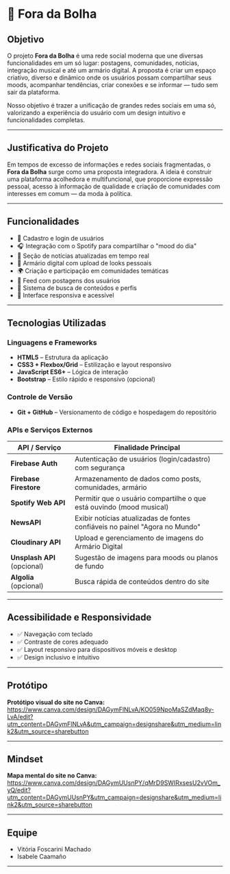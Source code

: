 # 💬 Fora da Bolha

## Objetivo

O projeto **Fora da Bolha** é uma rede social moderna que une diversas funcionalidades em um só lugar: postagens, comunidades, notícias, integração musical e até um armário digital. A proposta é criar um espaço criativo, diverso e dinâmico onde os usuários possam compartilhar seus moods, acompanhar tendências, criar conexões e se informar — tudo sem sair da plataforma.

Nosso objetivo é trazer a unificação de grandes redes sociais em uma só, valorizando a experiência do usuário com um design intuitivo e funcionalidades completas.

---

## Justificativa do Projeto

Em tempos de excesso de informações e redes sociais fragmentadas, o **Fora da Bolha** surge como uma proposta integradora. A ideia é construir uma plataforma acolhedora e multifuncional, que proporcione expressão pessoal, acesso à informação de qualidade e criação de comunidades com interesses em comum — da moda à política.

---

## Funcionalidades

- 👤 Cadastro e login de usuários
- 🎧 Integração com o Spotify para compartilhar o "mood do dia"
- 📰 Seção de notícias atualizadas em tempo real
- 🧥 Armário digital com upload de looks pessoais
- 🌍 Criação e participação em comunidades temáticas
- 📝 Feed com postagens dos usuários
- 🔎 Sistema de busca de conteúdos e perfis
- 📱 Interface responsiva e acessível

---

## Tecnologias Utilizadas

### Linguagens e Frameworks
- **HTML5** – Estrutura da aplicação
- **CSS3 + Flexbox/Grid** – Estilização e layout responsivo
- **JavaScript ES6+** – Lógica de interação
- **Bootstrap** – Estilo rápido e responsivo (opcional)

### Controle de Versão
- **Git + GitHub** – Versionamento de código e hospedagem do repositório

### APIs e Serviços Externos

| API / Serviço       | Finalidade Principal |
|---------------------|----------------------|
| **Firebase Auth**   | Autenticação de usuários (login/cadastro) com segurança |
| **Firebase Firestore** | Armazenamento de dados como posts, comunidades, armário |
| **Spotify Web API** | Permitir que o usuário compartilhe o que está ouvindo (mood musical) |
| **NewsAPI**         | Exibir notícias atualizadas de fontes confiáveis no painel "Agora no Mundo" |
| **Cloudinary API**  | Upload e gerenciamento de imagens do Armário Digital |
| **Unsplash API** (opcional) | Sugestão de imagens para moods ou planos de fundo |
| **Algolia** (opcional) | Busca rápida de conteúdos dentro do site |

---

## Acessibilidade e Responsividade

- ✅ Navegação com teclado
- ✅ Contraste de cores adequado
- ✅ Layout responsivo para dispositivos móveis e desktop
- ✅ Design inclusivo e intuitivo

---

## Protótipo

**Protótipo visual do site no Canva:** https://www.canva.com/design/DAGymFlNLvA/KO059NpoMaSZdMaq8y-LvA/edit?utm_content=DAGymFlNLvA&utm_campaign=designshare&utm_medium=link2&utm_source=sharebutton

---

## Mindset

**Mapa mental do site no Canva:** https://www.canva.com/design/DAGymUUsnPY/qMrD9SWIRxsesU2vVOm_yQ/edit?utm_content=DAGymUUsnPY&utm_campaign=designshare&utm_medium=link2&utm_source=sharebutton

---

## Equipe

- Vitória Foscarini Machado
- Isabele Caamaño 


---

